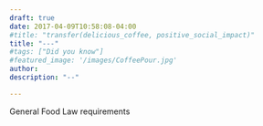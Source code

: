 ```yaml
---
draft: true
date: 2017-04-09T10:58:08-04:00
#title: "transfer(delicious_coffee, positive_social_impact)"
title: "---"
#tags: ["Did you know"]
#featured_image: '/images/CoffeePour.jpg'
author: 
description: "--"

---
```


General Food Law requirements

<!-- https://ec.europa.eu/food/sites/food/files/safety/docs/gfl_req_business_operators_obligations_en.pdf -->